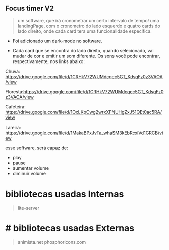 ## Focus timer V2

> um software, que irá cronometrar um certo intervalo de tempo!
uma landingPage, com o cronometro do lado esquerdo e quatro cards do lado direito, onde cada card tera uma funcionalidade especifica.

- Foi adicionado um dark-mode no software.

- Cada card que se encontra do lado direito, quando selecionado, vai mudar de cor e emitir um som diferente. Os sons você pode encontrar, respectivamente, nos links abaixo:

Chuva: https://drive.google.com/file/d/1CRHkV72WUMdcqec5GT_KdsqFz0z3VAOA/view

Floresta:https://drive.google.com/file/d/1CRHkV72WUMdcqec5GT_KdsqFz0z3VAOA/view

Cafeteira: https://drive.google.com/file/d/1OxLKpCwg2wrxXFNUHgZxJ51QEt0ac5RA/view

Lareira: https://drive.google.com/file/d/1MakaBPxJvTa_whaSM3kEbRcxiVd1GRCB/view

esse software, será capaz de:
- play
- pause
- aumentar volume
- diminuir volume

# bibliotecas usadas Internas
> lite-server

# # bibliotecas usadas Externas
> animista.net
> phosphoricons.com
